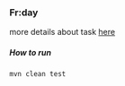### Fr:day

more details about task [here](https://github.com/Ebazhanov/Friday/blob/master/TASK.md)

##### How to run

`mvn clean test`